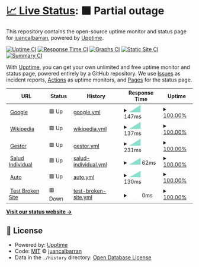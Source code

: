 # [📈 Live Status](https://juancalbarran.github.io/upptime): <!--live status--> **🟧 Partial outage**

This repository contains the open-source uptime monitor and status page for [juancalbarran](https://juancalbarran.github.io/upptime), powered by [Upptime](https://github.com/upptime/upptime).

[![Uptime CI](https://github.com/juancalbarran/upptime/workflows/Uptime%20CI/badge.svg)](https://github.com/juancalbarran/upptime/actions?query=workflow%3A%22Uptime+CI%22)
[![Response Time CI](https://github.com/juancalbarran/upptime/workflows/Response%20Time%20CI/badge.svg)](https://github.com/juancalbarran/upptime/actions?query=workflow%3A%22Response+Time+CI%22)
[![Graphs CI](https://github.com/juancalbarran/upptime/workflows/Graphs%20CI/badge.svg)](https://github.com/juancalbarran/upptime/actions?query=workflow%3A%22Graphs+CI%22)
[![Static Site CI](https://github.com/juancalbarran/upptime/workflows/Static%20Site%20CI/badge.svg)](https://github.com/juancalbarran/upptime/actions?query=workflow%3A%22Static+Site+CI%22)
[![Summary CI](https://github.com/juancalbarran/upptime/workflows/Summary%20CI/badge.svg)](https://github.com/juancalbarran/upptime/actions?query=workflow%3A%22Summary+CI%22)

With [Upptime](https://upptime.js.org), you can get your own unlimited and free uptime monitor and status page, powered entirely by a GitHub repository. We use [Issues](https://github.com/juancalbarran/upptime/issues) as incident reports, [Actions](https://github.com/juancalbarran/upptime/actions) as uptime monitors, and [Pages](https://juancalbarran.github.io/upptime) for the status page.

<!--start: status pages-->
<!-- This summary is generated by Upptime (https://github.com/upptime/upptime) -->
<!-- Do not edit this manually, your changes will be overwritten -->
<!-- prettier-ignore -->
| URL | Status | History | Response Time | Uptime |
| --- | ------ | ------- | ------------- | ------ |
| <img alt="" src="https://favicons.githubusercontent.com/www.google.com" height="13"> [Google](https://www.google.com) | 🟩 Up | [google.yml](https://github.com/juancalbarran/upptime/commits/HEAD/history/google.yml) | <details><summary><img alt="Response time graph" src="./graphs/google/response-time-week.png" height="20"> 147ms</summary><br><a href="https://juancalbarran.github.io/upptime/history/google"><img alt="Response time 147" src="https://img.shields.io/endpoint?url=https%3A%2F%2Fraw.githubusercontent.com%2Fjuancalbarran%2Fupptime%2FHEAD%2Fapi%2Fgoogle%2Fresponse-time.json"></a><br><a href="https://juancalbarran.github.io/upptime/history/google"><img alt="24-hour response time 147" src="https://img.shields.io/endpoint?url=https%3A%2F%2Fraw.githubusercontent.com%2Fjuancalbarran%2Fupptime%2FHEAD%2Fapi%2Fgoogle%2Fresponse-time-day.json"></a><br><a href="https://juancalbarran.github.io/upptime/history/google"><img alt="7-day response time 147" src="https://img.shields.io/endpoint?url=https%3A%2F%2Fraw.githubusercontent.com%2Fjuancalbarran%2Fupptime%2FHEAD%2Fapi%2Fgoogle%2Fresponse-time-week.json"></a><br><a href="https://juancalbarran.github.io/upptime/history/google"><img alt="30-day response time 147" src="https://img.shields.io/endpoint?url=https%3A%2F%2Fraw.githubusercontent.com%2Fjuancalbarran%2Fupptime%2FHEAD%2Fapi%2Fgoogle%2Fresponse-time-month.json"></a><br><a href="https://juancalbarran.github.io/upptime/history/google"><img alt="1-year response time 147" src="https://img.shields.io/endpoint?url=https%3A%2F%2Fraw.githubusercontent.com%2Fjuancalbarran%2Fupptime%2FHEAD%2Fapi%2Fgoogle%2Fresponse-time-year.json"></a></details> | <details><summary><a href="https://juancalbarran.github.io/upptime/history/google">100.00%</a></summary><a href="https://juancalbarran.github.io/upptime/history/google"><img alt="All-time uptime 100.00%" src="https://img.shields.io/endpoint?url=https%3A%2F%2Fraw.githubusercontent.com%2Fjuancalbarran%2Fupptime%2FHEAD%2Fapi%2Fgoogle%2Fuptime.json"></a><br><a href="https://juancalbarran.github.io/upptime/history/google"><img alt="24-hour uptime 100.00%" src="https://img.shields.io/endpoint?url=https%3A%2F%2Fraw.githubusercontent.com%2Fjuancalbarran%2Fupptime%2FHEAD%2Fapi%2Fgoogle%2Fuptime-day.json"></a><br><a href="https://juancalbarran.github.io/upptime/history/google"><img alt="7-day uptime 100.00%" src="https://img.shields.io/endpoint?url=https%3A%2F%2Fraw.githubusercontent.com%2Fjuancalbarran%2Fupptime%2FHEAD%2Fapi%2Fgoogle%2Fuptime-week.json"></a><br><a href="https://juancalbarran.github.io/upptime/history/google"><img alt="30-day uptime 100.00%" src="https://img.shields.io/endpoint?url=https%3A%2F%2Fraw.githubusercontent.com%2Fjuancalbarran%2Fupptime%2FHEAD%2Fapi%2Fgoogle%2Fuptime-month.json"></a><br><a href="https://juancalbarran.github.io/upptime/history/google"><img alt="1-year uptime 100.00%" src="https://img.shields.io/endpoint?url=https%3A%2F%2Fraw.githubusercontent.com%2Fjuancalbarran%2Fupptime%2FHEAD%2Fapi%2Fgoogle%2Fuptime-year.json"></a></details>
| <img alt="" src="https://favicons.githubusercontent.com/en.wikipedia.org" height="13"> [Wikipedia](https://en.wikipedia.org) | 🟩 Up | [wikipedia.yml](https://github.com/juancalbarran/upptime/commits/HEAD/history/wikipedia.yml) | <details><summary><img alt="Response time graph" src="./graphs/wikipedia/response-time-week.png" height="20"> 137ms</summary><br><a href="https://juancalbarran.github.io/upptime/history/wikipedia"><img alt="Response time 137" src="https://img.shields.io/endpoint?url=https%3A%2F%2Fraw.githubusercontent.com%2Fjuancalbarran%2Fupptime%2FHEAD%2Fapi%2Fwikipedia%2Fresponse-time.json"></a><br><a href="https://juancalbarran.github.io/upptime/history/wikipedia"><img alt="24-hour response time 137" src="https://img.shields.io/endpoint?url=https%3A%2F%2Fraw.githubusercontent.com%2Fjuancalbarran%2Fupptime%2FHEAD%2Fapi%2Fwikipedia%2Fresponse-time-day.json"></a><br><a href="https://juancalbarran.github.io/upptime/history/wikipedia"><img alt="7-day response time 137" src="https://img.shields.io/endpoint?url=https%3A%2F%2Fraw.githubusercontent.com%2Fjuancalbarran%2Fupptime%2FHEAD%2Fapi%2Fwikipedia%2Fresponse-time-week.json"></a><br><a href="https://juancalbarran.github.io/upptime/history/wikipedia"><img alt="30-day response time 137" src="https://img.shields.io/endpoint?url=https%3A%2F%2Fraw.githubusercontent.com%2Fjuancalbarran%2Fupptime%2FHEAD%2Fapi%2Fwikipedia%2Fresponse-time-month.json"></a><br><a href="https://juancalbarran.github.io/upptime/history/wikipedia"><img alt="1-year response time 137" src="https://img.shields.io/endpoint?url=https%3A%2F%2Fraw.githubusercontent.com%2Fjuancalbarran%2Fupptime%2FHEAD%2Fapi%2Fwikipedia%2Fresponse-time-year.json"></a></details> | <details><summary><a href="https://juancalbarran.github.io/upptime/history/wikipedia">100.00%</a></summary><a href="https://juancalbarran.github.io/upptime/history/wikipedia"><img alt="All-time uptime 100.00%" src="https://img.shields.io/endpoint?url=https%3A%2F%2Fraw.githubusercontent.com%2Fjuancalbarran%2Fupptime%2FHEAD%2Fapi%2Fwikipedia%2Fuptime.json"></a><br><a href="https://juancalbarran.github.io/upptime/history/wikipedia"><img alt="24-hour uptime 100.00%" src="https://img.shields.io/endpoint?url=https%3A%2F%2Fraw.githubusercontent.com%2Fjuancalbarran%2Fupptime%2FHEAD%2Fapi%2Fwikipedia%2Fuptime-day.json"></a><br><a href="https://juancalbarran.github.io/upptime/history/wikipedia"><img alt="7-day uptime 100.00%" src="https://img.shields.io/endpoint?url=https%3A%2F%2Fraw.githubusercontent.com%2Fjuancalbarran%2Fupptime%2FHEAD%2Fapi%2Fwikipedia%2Fuptime-week.json"></a><br><a href="https://juancalbarran.github.io/upptime/history/wikipedia"><img alt="30-day uptime 100.00%" src="https://img.shields.io/endpoint?url=https%3A%2F%2Fraw.githubusercontent.com%2Fjuancalbarran%2Fupptime%2FHEAD%2Fapi%2Fwikipedia%2Fuptime-month.json"></a><br><a href="https://juancalbarran.github.io/upptime/history/wikipedia"><img alt="1-year uptime 100.00%" src="https://img.shields.io/endpoint?url=https%3A%2F%2Fraw.githubusercontent.com%2Fjuancalbarran%2Fupptime%2FHEAD%2Fapi%2Fwikipedia%2Fuptime-year.json"></a></details>
| <img alt="" src="https://favicons.githubusercontent.com/www1.mercantilseguros.com" height="13"> [Gestor](https://www1.mercantilseguros.com/appweb/gestor/cotizador/admin/login) | 🟩 Up | [gestor.yml](https://github.com/juancalbarran/upptime/commits/HEAD/history/gestor.yml) | <details><summary><img alt="Response time graph" src="./graphs/gestor/response-time-week.png" height="20"> 231ms</summary><br><a href="https://juancalbarran.github.io/upptime/history/gestor"><img alt="Response time 231" src="https://img.shields.io/endpoint?url=https%3A%2F%2Fraw.githubusercontent.com%2Fjuancalbarran%2Fupptime%2FHEAD%2Fapi%2Fgestor%2Fresponse-time.json"></a><br><a href="https://juancalbarran.github.io/upptime/history/gestor"><img alt="24-hour response time 231" src="https://img.shields.io/endpoint?url=https%3A%2F%2Fraw.githubusercontent.com%2Fjuancalbarran%2Fupptime%2FHEAD%2Fapi%2Fgestor%2Fresponse-time-day.json"></a><br><a href="https://juancalbarran.github.io/upptime/history/gestor"><img alt="7-day response time 231" src="https://img.shields.io/endpoint?url=https%3A%2F%2Fraw.githubusercontent.com%2Fjuancalbarran%2Fupptime%2FHEAD%2Fapi%2Fgestor%2Fresponse-time-week.json"></a><br><a href="https://juancalbarran.github.io/upptime/history/gestor"><img alt="30-day response time 231" src="https://img.shields.io/endpoint?url=https%3A%2F%2Fraw.githubusercontent.com%2Fjuancalbarran%2Fupptime%2FHEAD%2Fapi%2Fgestor%2Fresponse-time-month.json"></a><br><a href="https://juancalbarran.github.io/upptime/history/gestor"><img alt="1-year response time 231" src="https://img.shields.io/endpoint?url=https%3A%2F%2Fraw.githubusercontent.com%2Fjuancalbarran%2Fupptime%2FHEAD%2Fapi%2Fgestor%2Fresponse-time-year.json"></a></details> | <details><summary><a href="https://juancalbarran.github.io/upptime/history/gestor">100.00%</a></summary><a href="https://juancalbarran.github.io/upptime/history/gestor"><img alt="All-time uptime 100.00%" src="https://img.shields.io/endpoint?url=https%3A%2F%2Fraw.githubusercontent.com%2Fjuancalbarran%2Fupptime%2FHEAD%2Fapi%2Fgestor%2Fuptime.json"></a><br><a href="https://juancalbarran.github.io/upptime/history/gestor"><img alt="24-hour uptime 100.00%" src="https://img.shields.io/endpoint?url=https%3A%2F%2Fraw.githubusercontent.com%2Fjuancalbarran%2Fupptime%2FHEAD%2Fapi%2Fgestor%2Fuptime-day.json"></a><br><a href="https://juancalbarran.github.io/upptime/history/gestor"><img alt="7-day uptime 100.00%" src="https://img.shields.io/endpoint?url=https%3A%2F%2Fraw.githubusercontent.com%2Fjuancalbarran%2Fupptime%2FHEAD%2Fapi%2Fgestor%2Fuptime-week.json"></a><br><a href="https://juancalbarran.github.io/upptime/history/gestor"><img alt="30-day uptime 100.00%" src="https://img.shields.io/endpoint?url=https%3A%2F%2Fraw.githubusercontent.com%2Fjuancalbarran%2Fupptime%2FHEAD%2Fapi%2Fgestor%2Fuptime-month.json"></a><br><a href="https://juancalbarran.github.io/upptime/history/gestor"><img alt="1-year uptime 100.00%" src="https://img.shields.io/endpoint?url=https%3A%2F%2Fraw.githubusercontent.com%2Fjuancalbarran%2Fupptime%2FHEAD%2Fapi%2Fgestor%2Fuptime-year.json"></a></details>
| <img alt="" src="https://favicons.githubusercontent.com/www1.mercantilseguros.com" height="13"> [Salud Individual](https://www1.mercantilseguros.com/appweb/salud-individual/cotizador/afinidad?gid=530bede5-b246-11ea-9868-0a0c562ff536) | 🟩 Up | [salud-individual.yml](https://github.com/juancalbarran/upptime/commits/HEAD/history/salud-individual.yml) | <details><summary><img alt="Response time graph" src="./graphs/salud-individual/response-time-week.png" height="20"> 62ms</summary><br><a href="https://juancalbarran.github.io/upptime/history/salud-individual"><img alt="Response time 62" src="https://img.shields.io/endpoint?url=https%3A%2F%2Fraw.githubusercontent.com%2Fjuancalbarran%2Fupptime%2FHEAD%2Fapi%2Fsalud-individual%2Fresponse-time.json"></a><br><a href="https://juancalbarran.github.io/upptime/history/salud-individual"><img alt="24-hour response time 62" src="https://img.shields.io/endpoint?url=https%3A%2F%2Fraw.githubusercontent.com%2Fjuancalbarran%2Fupptime%2FHEAD%2Fapi%2Fsalud-individual%2Fresponse-time-day.json"></a><br><a href="https://juancalbarran.github.io/upptime/history/salud-individual"><img alt="7-day response time 62" src="https://img.shields.io/endpoint?url=https%3A%2F%2Fraw.githubusercontent.com%2Fjuancalbarran%2Fupptime%2FHEAD%2Fapi%2Fsalud-individual%2Fresponse-time-week.json"></a><br><a href="https://juancalbarran.github.io/upptime/history/salud-individual"><img alt="30-day response time 62" src="https://img.shields.io/endpoint?url=https%3A%2F%2Fraw.githubusercontent.com%2Fjuancalbarran%2Fupptime%2FHEAD%2Fapi%2Fsalud-individual%2Fresponse-time-month.json"></a><br><a href="https://juancalbarran.github.io/upptime/history/salud-individual"><img alt="1-year response time 62" src="https://img.shields.io/endpoint?url=https%3A%2F%2Fraw.githubusercontent.com%2Fjuancalbarran%2Fupptime%2FHEAD%2Fapi%2Fsalud-individual%2Fresponse-time-year.json"></a></details> | <details><summary><a href="https://juancalbarran.github.io/upptime/history/salud-individual">100.00%</a></summary><a href="https://juancalbarran.github.io/upptime/history/salud-individual"><img alt="All-time uptime 100.00%" src="https://img.shields.io/endpoint?url=https%3A%2F%2Fraw.githubusercontent.com%2Fjuancalbarran%2Fupptime%2FHEAD%2Fapi%2Fsalud-individual%2Fuptime.json"></a><br><a href="https://juancalbarran.github.io/upptime/history/salud-individual"><img alt="24-hour uptime 100.00%" src="https://img.shields.io/endpoint?url=https%3A%2F%2Fraw.githubusercontent.com%2Fjuancalbarran%2Fupptime%2FHEAD%2Fapi%2Fsalud-individual%2Fuptime-day.json"></a><br><a href="https://juancalbarran.github.io/upptime/history/salud-individual"><img alt="7-day uptime 100.00%" src="https://img.shields.io/endpoint?url=https%3A%2F%2Fraw.githubusercontent.com%2Fjuancalbarran%2Fupptime%2FHEAD%2Fapi%2Fsalud-individual%2Fuptime-week.json"></a><br><a href="https://juancalbarran.github.io/upptime/history/salud-individual"><img alt="30-day uptime 100.00%" src="https://img.shields.io/endpoint?url=https%3A%2F%2Fraw.githubusercontent.com%2Fjuancalbarran%2Fupptime%2FHEAD%2Fapi%2Fsalud-individual%2Fuptime-month.json"></a><br><a href="https://juancalbarran.github.io/upptime/history/salud-individual"><img alt="1-year uptime 100.00%" src="https://img.shields.io/endpoint?url=https%3A%2F%2Fraw.githubusercontent.com%2Fjuancalbarran%2Fupptime%2FHEAD%2Fapi%2Fsalud-individual%2Fuptime-year.json"></a></details>
| <img alt="" src="https://favicons.githubusercontent.com/www1.mercantilseguros.com" height="13"> [Auto](https://www1.mercantilseguros.com/appweb/auto/vehiculo) | 🟩 Up | [auto.yml](https://github.com/juancalbarran/upptime/commits/HEAD/history/auto.yml) | <details><summary><img alt="Response time graph" src="./graphs/auto/response-time-week.png" height="20"> 130ms</summary><br><a href="https://juancalbarran.github.io/upptime/history/auto"><img alt="Response time 130" src="https://img.shields.io/endpoint?url=https%3A%2F%2Fraw.githubusercontent.com%2Fjuancalbarran%2Fupptime%2FHEAD%2Fapi%2Fauto%2Fresponse-time.json"></a><br><a href="https://juancalbarran.github.io/upptime/history/auto"><img alt="24-hour response time 130" src="https://img.shields.io/endpoint?url=https%3A%2F%2Fraw.githubusercontent.com%2Fjuancalbarran%2Fupptime%2FHEAD%2Fapi%2Fauto%2Fresponse-time-day.json"></a><br><a href="https://juancalbarran.github.io/upptime/history/auto"><img alt="7-day response time 130" src="https://img.shields.io/endpoint?url=https%3A%2F%2Fraw.githubusercontent.com%2Fjuancalbarran%2Fupptime%2FHEAD%2Fapi%2Fauto%2Fresponse-time-week.json"></a><br><a href="https://juancalbarran.github.io/upptime/history/auto"><img alt="30-day response time 130" src="https://img.shields.io/endpoint?url=https%3A%2F%2Fraw.githubusercontent.com%2Fjuancalbarran%2Fupptime%2FHEAD%2Fapi%2Fauto%2Fresponse-time-month.json"></a><br><a href="https://juancalbarran.github.io/upptime/history/auto"><img alt="1-year response time 130" src="https://img.shields.io/endpoint?url=https%3A%2F%2Fraw.githubusercontent.com%2Fjuancalbarran%2Fupptime%2FHEAD%2Fapi%2Fauto%2Fresponse-time-year.json"></a></details> | <details><summary><a href="https://juancalbarran.github.io/upptime/history/auto">100.00%</a></summary><a href="https://juancalbarran.github.io/upptime/history/auto"><img alt="All-time uptime 100.00%" src="https://img.shields.io/endpoint?url=https%3A%2F%2Fraw.githubusercontent.com%2Fjuancalbarran%2Fupptime%2FHEAD%2Fapi%2Fauto%2Fuptime.json"></a><br><a href="https://juancalbarran.github.io/upptime/history/auto"><img alt="24-hour uptime 100.00%" src="https://img.shields.io/endpoint?url=https%3A%2F%2Fraw.githubusercontent.com%2Fjuancalbarran%2Fupptime%2FHEAD%2Fapi%2Fauto%2Fuptime-day.json"></a><br><a href="https://juancalbarran.github.io/upptime/history/auto"><img alt="7-day uptime 100.00%" src="https://img.shields.io/endpoint?url=https%3A%2F%2Fraw.githubusercontent.com%2Fjuancalbarran%2Fupptime%2FHEAD%2Fapi%2Fauto%2Fuptime-week.json"></a><br><a href="https://juancalbarran.github.io/upptime/history/auto"><img alt="30-day uptime 100.00%" src="https://img.shields.io/endpoint?url=https%3A%2F%2Fraw.githubusercontent.com%2Fjuancalbarran%2Fupptime%2FHEAD%2Fapi%2Fauto%2Fuptime-month.json"></a><br><a href="https://juancalbarran.github.io/upptime/history/auto"><img alt="1-year uptime 100.00%" src="https://img.shields.io/endpoint?url=https%3A%2F%2Fraw.githubusercontent.com%2Fjuancalbarran%2Fupptime%2FHEAD%2Fapi%2Fauto%2Fuptime-year.json"></a></details>
| <img alt="" src="https://favicons.githubusercontent.com/thissitedoesnotexist.koj.co" height="13"> [Test Broken Site](https://thissitedoesnotexist.koj.co) | 🟥 Down | [test-broken-site.yml](https://github.com/juancalbarran/upptime/commits/HEAD/history/test-broken-site.yml) | <details><summary><img alt="Response time graph" src="./graphs/test-broken-site/response-time-week.png" height="20"> 0ms</summary><br><a href="https://juancalbarran.github.io/upptime/history/test-broken-site"><img alt="Response time 0" src="https://img.shields.io/endpoint?url=https%3A%2F%2Fraw.githubusercontent.com%2Fjuancalbarran%2Fupptime%2FHEAD%2Fapi%2Ftest-broken-site%2Fresponse-time.json"></a><br><a href="https://juancalbarran.github.io/upptime/history/test-broken-site"><img alt="24-hour response time 0" src="https://img.shields.io/endpoint?url=https%3A%2F%2Fraw.githubusercontent.com%2Fjuancalbarran%2Fupptime%2FHEAD%2Fapi%2Ftest-broken-site%2Fresponse-time-day.json"></a><br><a href="https://juancalbarran.github.io/upptime/history/test-broken-site"><img alt="7-day response time 0" src="https://img.shields.io/endpoint?url=https%3A%2F%2Fraw.githubusercontent.com%2Fjuancalbarran%2Fupptime%2FHEAD%2Fapi%2Ftest-broken-site%2Fresponse-time-week.json"></a><br><a href="https://juancalbarran.github.io/upptime/history/test-broken-site"><img alt="30-day response time 0" src="https://img.shields.io/endpoint?url=https%3A%2F%2Fraw.githubusercontent.com%2Fjuancalbarran%2Fupptime%2FHEAD%2Fapi%2Ftest-broken-site%2Fresponse-time-month.json"></a><br><a href="https://juancalbarran.github.io/upptime/history/test-broken-site"><img alt="1-year response time 0" src="https://img.shields.io/endpoint?url=https%3A%2F%2Fraw.githubusercontent.com%2Fjuancalbarran%2Fupptime%2FHEAD%2Fapi%2Ftest-broken-site%2Fresponse-time-year.json"></a></details> | <details><summary><a href="https://juancalbarran.github.io/upptime/history/test-broken-site">100.00%</a></summary><a href="https://juancalbarran.github.io/upptime/history/test-broken-site"><img alt="All-time uptime 100.00%" src="https://img.shields.io/endpoint?url=https%3A%2F%2Fraw.githubusercontent.com%2Fjuancalbarran%2Fupptime%2FHEAD%2Fapi%2Ftest-broken-site%2Fuptime.json"></a><br><a href="https://juancalbarran.github.io/upptime/history/test-broken-site"><img alt="24-hour uptime 100.00%" src="https://img.shields.io/endpoint?url=https%3A%2F%2Fraw.githubusercontent.com%2Fjuancalbarran%2Fupptime%2FHEAD%2Fapi%2Ftest-broken-site%2Fuptime-day.json"></a><br><a href="https://juancalbarran.github.io/upptime/history/test-broken-site"><img alt="7-day uptime 100.00%" src="https://img.shields.io/endpoint?url=https%3A%2F%2Fraw.githubusercontent.com%2Fjuancalbarran%2Fupptime%2FHEAD%2Fapi%2Ftest-broken-site%2Fuptime-week.json"></a><br><a href="https://juancalbarran.github.io/upptime/history/test-broken-site"><img alt="30-day uptime 100.00%" src="https://img.shields.io/endpoint?url=https%3A%2F%2Fraw.githubusercontent.com%2Fjuancalbarran%2Fupptime%2FHEAD%2Fapi%2Ftest-broken-site%2Fuptime-month.json"></a><br><a href="https://juancalbarran.github.io/upptime/history/test-broken-site"><img alt="1-year uptime 100.00%" src="https://img.shields.io/endpoint?url=https%3A%2F%2Fraw.githubusercontent.com%2Fjuancalbarran%2Fupptime%2FHEAD%2Fapi%2Ftest-broken-site%2Fuptime-year.json"></a></details>

<!--end: status pages-->

[**Visit our status website →**](https://juancalbarran.github.io/upptime)

## 📄 License

- Powered by: [Upptime](https://github.com/upptime/upptime)
- Code: [MIT](./LICENSE) © [juancalbarran](https://juancalbarran.github.io/upptime)
- Data in the `./history` directory: [Open Database License](https://opendatacommons.org/licenses/odbl/1-0/)
